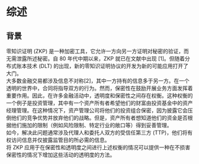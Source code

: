 # 综述
## 背景
零知识证明 (ZKP) 是一种加密工具，它允许一方向另一方证明对秘密的验证，而无需泄露所述秘密。自 80 年代中期以来，ZKP 就已在文献中出现 [1]。但随着分布式账本技术 (DLT) 的出现，新的零知识证明协议的开发为新的可能应用打开了大门。\
大多数金融交易都涉及信息不对称[2]，其中一方持有的信息多于另一方。在一个透明的世界中，合同将指导双方的行为。然而，保密性在鼓励开展业务方面发挥着重要作用。因此，在许多金融活动中，透明度和保密性之间存在权衡。这种权衡的一个例子是投资管理，其中有一个资产所有者希望他们的财富由投资基金中的资产经理管理。在这种情况下，资产管理公司将他们的投资组合保密，因为披露它会压倒他们的竞争优势并放弃他们的战略。但是，资产所有者想知道他们的资金是否根据他们施加的限制（例如风险限制、特定行业的敞口等）得到妥善管理。\
如今，解决此问题通常涉及代理人和委托人双方的受信任第三方 (TTP)，他们将有权访问信息并仅披露监管目的所必需的信息。\
将 ZKP 应用于在保密性和透明度之间进行上述权衡的情况可以提供一种在不损害保密性的情况下增加这些活动的透明度的方法。
